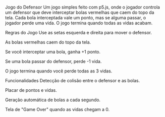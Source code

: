  Jogo do Defensor
Um jogo simples feito com p5.js, onde o jogador controla um defensor que deve interceptar bolas vermelhas que caem do topo da tela. Cada bola interceptada vale um ponto, mas se alguma passar, o jogador perde uma vida. O jogo termina quando todas as vidas acabam.

Regras do Jogo
Use as setas esquerda e direita para mover o defensor.

As bolas vermelhas caem do topo da tela.

Se você interceptar uma bola, ganha +1 ponto.

Se uma bola passar do defensor, perde -1 vida.

O jogo termina quando você perde todas as 3 vidas.

Funcionalidades
Detecção de colisão entre o defensor e as bolas.

Placar de pontos e vidas.

Geração automática de bolas a cada segundo.

Tela de "Game Over" quando as vidas chegam a 0.
